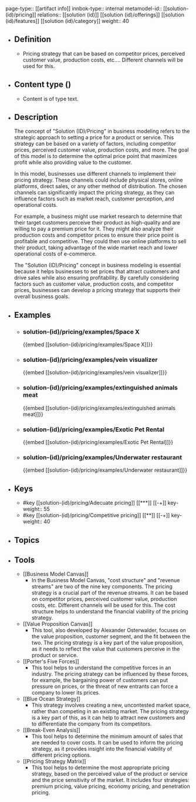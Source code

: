 page-type:: [[artifact info]]
innbok-type:: internal
metamodel-id:: [[solution-(id)/pricing]]
relations:: [[solution (id)]] [[solution (id)/offerings]] [[solution (id)/features]] [[solution (id)/category]]
weight:: 40

- ## Definition
  - Pricing strategy that can be based on competitor prices, perceived customer value, production costs, etc.... Different channels will be used for this.
- ## Content type ()
  - Content is of type text.
  
- ## Description
  The concept of "Solution (ID)/Pricing" in business modeling refers to the strategic approach to setting a price for a product or service. This strategy can be based on a variety of factors, including competitor prices, perceived customer value, production costs, and more. The goal of this model is to determine the optimal price point that maximizes profit while also providing value to the customer.
  
  In this model, businesses use different channels to implement their pricing strategy. These channels could include physical stores, online platforms, direct sales, or any other method of distribution. The chosen channels can significantly impact the pricing strategy, as they can influence factors such as market reach, customer perception, and operational costs.
  
  For example, a business might use market research to determine that their target customers perceive their product as high-quality and are willing to pay a premium price for it. They might also analyze their production costs and competitor prices to ensure their price point is profitable and competitive. They could then use online platforms to sell their product, taking advantage of the wide market reach and lower operational costs of e-commerce.
  
  The "Solution (ID)/Pricing" concept in business modeling is essential because it helps businesses to set prices that attract customers and drive sales while also ensuring profitability. By carefully considering factors such as customer value, production costs, and competitor prices, businesses can develop a pricing strategy that supports their overall business goals.
- ## Examples
  - ### solution-(id)/pricing/examples/Space X
    {{embed [[solution-(id)/pricing/examples/Space X]]}}
  - ### solution-(id)/pricing/examples/vein visualizer
    {{embed [[solution-(id)/pricing/examples/vein visualizer]]}}
  - ### solution-(id)/pricing/examples/extinguished animals meat
    {{embed [[solution-(id)/pricing/examples/extinguished animals meat]]}}
  - ### solution-(id)/pricing/examples/Exotic Pet Rental
    {{embed [[solution-(id)/pricing/examples/Exotic Pet Rental]]}}
  - ### solution-(id)/pricing/examples/Underwater restaurant
    {{embed [[solution-(id)/pricing/examples/Underwater restaurant]]}}
  
- ## Keys
  - #key [[solution-(id)/pricing/Adecuate pricing]] [[***]] [[-+]]
    key-weight:: 55
  - #key [[solution-(id)/pricing/Competitive pricing]] [[**]] [[-+]]
    key-weight:: 40
- ## Topics
  
- ## Tools
  - [[Business Model Canvas]]
    - In the Business Model Canvas, "cost structure" and "revenue streams" are two of the nine key components. The pricing strategy is a crucial part of the revenue streams. It can be based on competitor prices, perceived customer value, production costs, etc. Different channels will be used for this. The cost structure helps to understand the financial viability of the pricing strategy.
  - [[Value Proposition Canvas]]
    - This tool, also developed by Alexander Osterwalder, focuses on the value proposition, customer segment, and the fit between the two. The pricing strategy is a key part of the value proposition, as it needs to reflect the value that customers perceive in the product or service.
  - [[Porter's Five Forces]]
    - This tool helps to understand the competitive forces in an industry. The pricing strategy can be influenced by these forces, for example, the bargaining power of customers can put pressure on prices, or the threat of new entrants can force a company to lower its prices.
  - [[Blue Ocean Strategy]]
    - This strategy involves creating a new, uncontested market space, rather than competing in an existing market. The pricing strategy is a key part of this, as it can help to attract new customers and to differentiate the company from its competitors.
  - [[Break-Even Analysis]]
    - This tool helps to determine the minimum amount of sales that are needed to cover costs. It can be used to inform the pricing strategy, as it provides insight into the financial viability of different pricing options.
  - [[Pricing Strategy Matrix]]
    - This tool helps to determine the most appropriate pricing strategy, based on the perceived value of the product or service and the price sensitivity of the market. It includes four strategies: premium pricing, value pricing, economy pricing, and penetration pricing.

